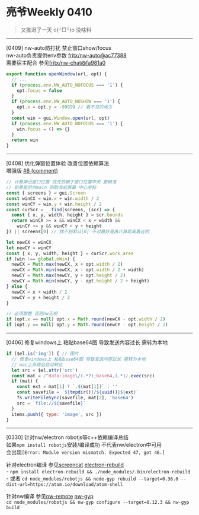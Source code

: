 # 亮爷Weekly 0410

> 又推迟了一天 o(╯□╰)o 没啥料

---

[0409] nw-auto防打扰 禁止窗口show/focus  
nw-auto负责提供env参数 [fritx/nw-auto@ac77388](https://github.com/fritx/nw-auto/commit/ac773884393e285434f69ba16c663e5a1f1c8c9b)  
需要宿主配合 参见[fritx/nw-chat@fa981a0](https://github.com/fritx/nw-chat/commit/fa981a019099d865a5bc59d7c6c3b388ec046fdd)

```js
export function openWindow(url, opt) {
  // ...
  if (process.env.NW_AUTO_NOFOCUS === '1') {
    opt.focus = false
  }
  if (process.env.NW_AUTO_NOSHOW === '1') {
    opt.x = opt.y = -99999 // 看不见的地方
  }
  const win = gui.Window.open(url, opt)
  if (process.env.NW_AUTO_NOFOCUS === '1') {
    win.focus = () => {}
  }
  return win
}
```

---

[0408] 优化弹窗位置体验 改善位置依赖算法  
增强版 [#8 (comment)](https://github.com/fritx/secret/issues/8#issuecomment-172453608)

```js
// 计算弹出窗口位置 优先依赖于窗口位置中央 更精准
// 如果是后台main 则取当前屏幕 中心坐标
const { screens } = gui.Screen
const winCX = win.x + win.width / 2
const winCY = win.y + win.height / 2
const curScr = _.find(screens, (scr) => {
  const { x, y, width, height } = scr.bounds
  return winCX >= x && winCX < x + width &&
    winCY >= y && winCY < y + height
}) || screens[0] // 找不到默认[0] 不过最好是再计算距离最近的

let newCX = winCX
let newCY = winCY
const { x, y, width, height } = curScr.work_area
if (win !== global.mWin) {
  newCX = Math.max(newCX, x + opt.width / 2)
  newCX = Math.min(newCX, x - opt.width / 2 + width)
  newCY = Math.max(newCY, y + opt.height / 2)
  newCY = Math.min(newCY, y - opt.height / 2 + height)
} else {
  newCX = x + width / 2
  newCY = y + height / 2
}

// 必须取整 否则nw无视
if (opt.x == null) opt.x = Math.round(newCX - opt.width / 2)
if (opt.y == null) opt.y = Math.round(newCY - opt.height / 2)
```

---

[0406] 修复windows上 粘贴base64图 导致发送内容过长 需转为本地

```js
if ($el.is('img')) { // 图片
  // 修复windows上 粘贴base64图 导致发送内容过长 需转为本地
  // mac上系统会自动转化
  let src = $el.attr('src')
  const mat = /^data:image\/(.*?);base64,(.*)/.exec(src)
  if (mat) {
    const ext = mat[1] ? `.${mat[1]}` : ''
    const savefile = `${tmpdir()}/${uuid()}${ext}`
    fs.writeFileSync(savefile, mat[2], 'base64')
    src = `file://${savefile}`
  }
  items.push({ type: 'image', src })
}
```

---

[0330] 针对nw/electron robotjs等c++依赖编译总结  
如果`npm install robotjs`安装/编译成功 不代表nw/electron中可用  
会出现`[Error: Module version mismatch. Expected 47, got 46.]`

针对electron编译 参见[screencat](https://github.com/maxogden/screencat) [electron-rebuild](https://github.com/electron/electron-rebuild)  
\- `npm install electron-rebuild && ./node_modules/.bin/electron-rebuild`  
\- 或者 `cd node_modules/robotjs && node-gyp rebuild --target=0.36.0 --dist-url=https://atom.io/download/atom-shell`

针对nw编译 参见[nw-remote](https://github.com/fritx/nw-remote) [nw-gyp](https://github.com/nwjs/nw-gyp)  
`cd node_modules/robotjs && nw-gyp configure --target=0.12.3 && nw-gyp build`

